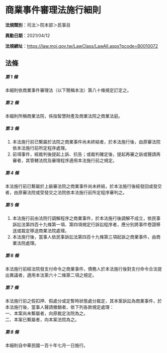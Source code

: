 # 商業事件審理法施行細則

**法規類別**：司法＞院本部＞民事目

**異動日期**：2021/04/12  

**法規網址**：https://law.moj.gov.tw/LawClass/LawAll.aspx?pcode=B0010072





## 法條
##### 第 1 條
本細則依商業事件審理法（以下簡稱本法）第八十條規定訂定之。

##### 第 2 條
本細則所稱商業法院，係指智慧財產及商業法院之商業法庭。

##### 第 3 條
1. 本法施行前已繫屬於法院之商業事件尚未終結者，於本法施行後，由原審法院依本法施行前所定程序處理。
1. 前項事件，經裁判後提起上訴、抗告；或裁判確定後，提起再審之訴或聲請再審者，其管轄法院及審理程序適用本法施行前之規定。

##### 第 4 條
本法施行前已繫屬於上級審法院之商業事件尚未終結，於本法施行後經發回或發交者，由原審法院或受發交之法院依本法施行前所定程序審判之。

##### 第 5 條
1. 本法施行前由法院行調解程序之商業事件，於本法施行後調解不成立，依民事訴訟法第四百十九條第一項、第四項規定行訴訟程序者，應分別將事件卷證移送或裁定移送商業法院處理。
1. 本法施行後，當事人依民事訴訟法第四百十九條第三項起訴之商業事件，由商業法院處理。

##### 第 6 條
本法施行前經法院發支付命令之商業事件，債務人於本法施行後對支付命令合法提出異議者，適用本法第六十二條第二項之規定。

##### 第 7 條
本法施行前之假扣押、假處分或定暫時狀態處分裁定，其本案訴訟為商業事件，於本法施行後，當事人聲請撤銷者，依下列各款規定處理：  
一、本案尚未繫屬者，向原裁定法院為之。  
二、本案已繫屬者，向本案法院為之。  

##### 第 8 條
本細則自中華民國一百十年七月一日施行。


